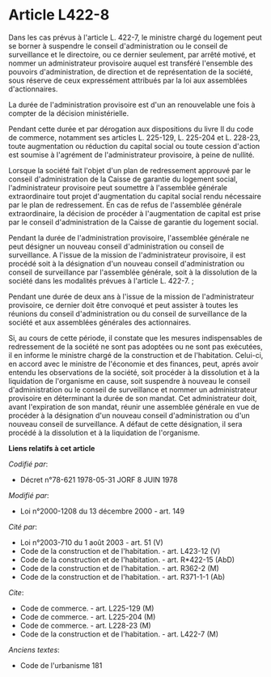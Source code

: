 # Article L422-8

Dans les cas prévus à l'article L. 422-7, le ministre chargé du logement peut se borner à suspendre le conseil
d'administration ou le conseil de surveillance et le directoire, ou ce dernier seulement, par arrêté motivé, et nommer un
administrateur provisoire auquel est transféré l'ensemble des pouvoirs d'administration, de direction et de représentation de
la société, sous réserve de ceux expressément attribués par la loi aux assemblées d'actionnaires.

La durée de l'administration provisoire est d'un an renouvelable une fois à compter de la décision ministérielle.

Pendant cette durée et par dérogation aux dispositions du livre II du code de commerce, notamment ses articles L. 225-129, L.
225-204 et L. 228-23, toute augmentation ou réduction du capital social ou toute cession d'action est soumise à l'agrément de
l'administrateur provisoire, à peine de nullité.

Lorsque la société fait l'objet d'un plan de redressement approuvé par le conseil d'administration de la Caisse de garantie
du logement social, l'administrateur provisoire peut soumettre à l'assemblée générale extraordinaire tout projet
d'augmentation du capital social rendu nécessaire par le plan de redressement. En cas de refus de l'assemblée générale
extraordinaire, la décision de procéder à l'augmentation de capital est prise par le conseil d'administration de la Caisse de
garantie du logement social.

Pendant la durée de l'administration provisoire, l'assemblée générale ne peut désigner un nouveau conseil d'administration ou
conseil de surveillance. A l'issue de la mission de l'administrateur provisoire, il est procédé soit à la désignation d'un
nouveau conseil d'administration ou conseil de surveillance par l'assemblée générale, soit à la dissolution de la société
dans les modalités prévues à l'article L. 422-7. ;

Pendant une durée de deux ans à l'issue de la mission de l'administrateur provisoire, ce dernier doit être convoqué et peut
assister à toutes les réunions du conseil d'administration ou du conseil de surveillance de la société et aux assemblées
générales des actionnaires.

Si, au cours de cette période, il constate que les mesures indispensables de redressement de la société ne sont pas adoptées
ou ne sont pas exécutées, il en informe le ministre chargé de la construction et de l'habitation. Celui-ci, en accord avec le
ministre de l'économie et des finances, peut, aprés avoir entendu les observations de la société, soit procéder à la
dissolution et à la liquidation de l'organisme en cause, soit suspendre à nouveau le conseil d'administration ou le conseil
de surveillance et nommer un administrateur provisoire en déterminant la durée de son mandat. Cet administrateur doit, avant
l'expiration de son mandat, réunir une assemblée générale en vue de procéder à la désignation d'un nouveau conseil
d'administration ou d'un nouveau conseil de surveillance. A défaut de cette désignation, il sera procédé à la dissolution et
à la liquidation de l'organisme.

**Liens relatifs à cet article**

_Codifié par_:

  - Décret n°78-621 1978-05-31 JORF 8 JUIN 1978

_Modifié par_:

  - Loi n°2000-1208 du 13 décembre 2000 - art. 149

_Cité par_:

  - Loi n°2003-710 du 1 août 2003 - art. 51 (V)
  - Code de la construction et de l'habitation. - art. L423-12 (V)
  - Code de la construction et de l'habitation. - art. R*422-15 (AbD)
  - Code de la construction et de l'habitation. - art. R362-2 (M)
  - Code de la construction et de l'habitation. - art. R371-1-1 (Ab)

_Cite_:

  - Code de commerce. - art. L225-129 (M)
  - Code de commerce. - art. L225-204 (M)
  - Code de commerce. - art. L228-23 (M)
  - Code de la construction et de l'habitation. - art. L422-7 (M)

_Anciens textes_:

  - Code de l'urbanisme 181
